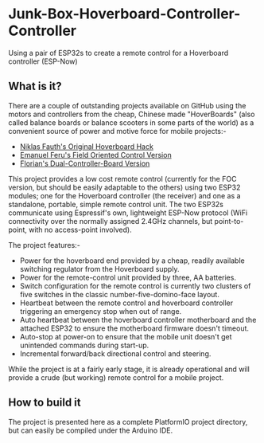 # Junk-Box-Hoverboard-Controller-Controller
Using a pair of ESP32s to create a remote control for a Hoverboard controller (ESP-Now)

## What is it?
There are a couple of outstanding projects available on GitHub using the motors and controllers from the cheap, Chinese made "HoverBoards" (also called balance boards or balance scooters in some parts of the world) as a convenient source of power and motive force for mobile projects:-

- [Niklas Fauth's Original Hoverboard Hack](https://github.com/NiklasFauth/hoverboard-firmware-hack)
- [Emanuel Feru's Field Oriented Control Version](https://github.com/EmanuelFeru/hoverboard-firmware-hack-FOC)
- [Florian's Dual-Controller-Board Version](https://github.com/flo199213/Hoverboard-Firmware-Hack-Gen2)

This project provides a low cost remote control (currently for the FOC version, but should be easily adaptable to the others) using two ESP32 modules; one for the Hoverboard controller (the receiver) and one as a standalone, portable, simple remote control unit.  The two ESP32s communicate using Espressif's own, lightweight ESP-Now protocol (WiFi connectivity over the normally assigned 2.4GHz channels, but point-to-point, with no access-point involved).

The project features:-
- Power for the hoverboard end provided by a cheap, readily available switching regulator from the Hoverboard supply.
- Power for the remote-control unit provided by three, AA batteries.
- Switch configuration for the remote control is currently two clusters of five switches in the classic number-five-domino-face layout.
- Heartbeat between the remote control and hoverboard controller triggering an emergency stop when out of range.
- Auto heartbeat between the hoverboard controller motherboard and the attached ESP32 to ensure the motherboard firmware doesn't timeout.
- Auto-stop at power-on to ensure that the mobile unit doesn't get unintended commands during start-up.
- Incremental forward/back directional control and steering.

While the project is at a fairly early stage, it is already operational and will provide a crude (but working) remote control for a mobile project.

## How to build it
The project is presented here as a complete PlatformIO project directory, but can easily be compiled under the Arduino IDE.


